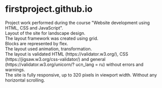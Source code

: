 # firstproject.github.io
<p>Project work performed during the course "Website development using HTML, CSS and JavaScript".<br>
Layout of the site for landscape design.<br>
The layout framework was created using grid. <br>
Blocks are represented by flex. <br>
The layout used animation, transformation. <br>
The layout is validated HTML (https://validator.w3.org/), CSS (https://jigsaw.w3.org/css-validator/) and general (https://validator.w3.org/unicorn/? ucn_lang = ru) without errors and warnings.<br>
The site is fully responsive, up to 320 pixels in viewport width. Without any horizontal scrolling.</p>
